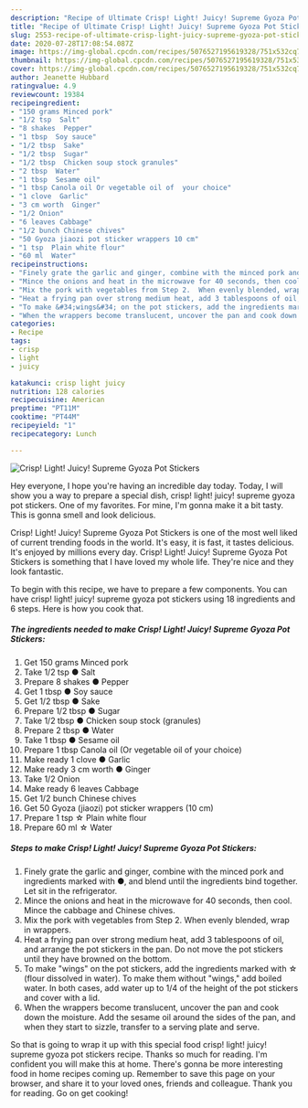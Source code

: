 ```yaml
---
description: "Recipe of Ultimate Crisp! Light! Juicy! Supreme Gyoza Pot Stickers"
title: "Recipe of Ultimate Crisp! Light! Juicy! Supreme Gyoza Pot Stickers"
slug: 2553-recipe-of-ultimate-crisp-light-juicy-supreme-gyoza-pot-stickers
date: 2020-07-28T17:08:54.087Z
image: https://img-global.cpcdn.com/recipes/5076527195619328/751x532cq70/crisp-light-juicy-supreme-gyoza-pot-stickers-recipe-main-photo.jpg
thumbnail: https://img-global.cpcdn.com/recipes/5076527195619328/751x532cq70/crisp-light-juicy-supreme-gyoza-pot-stickers-recipe-main-photo.jpg
cover: https://img-global.cpcdn.com/recipes/5076527195619328/751x532cq70/crisp-light-juicy-supreme-gyoza-pot-stickers-recipe-main-photo.jpg
author: Jeanette Hubbard
ratingvalue: 4.9
reviewcount: 19384
recipeingredient:
- "150 grams Minced pork"
- "1/2 tsp  Salt"
- "8 shakes  Pepper"
- "1 tbsp  Soy sauce"
- "1/2 tbsp  Sake"
- "1/2 tbsp  Sugar"
- "1/2 tbsp  Chicken soup stock granules"
- "2 tbsp  Water"
- "1 tbsp  Sesame oil"
- "1 tbsp Canola oil Or vegetable oil of  your choice"
- "1 clove  Garlic"
- "3 cm worth  Ginger"
- "1/2 Onion"
- "6 leaves Cabbage"
- "1/2 bunch Chinese chives"
- "50 Gyoza jiaozi pot sticker wrappers 10 cm"
- "1 tsp  Plain white flour"
- "60 ml  Water"
recipeinstructions:
- "Finely grate the garlic and ginger, combine with the minced pork and ingredients marked with ●, and blend until the ingredients bind together. Let sit in the refrigerator."
- "Mince the onions and heat in the microwave for 40 seconds, then cool. Mince the cabbage and Chinese chives."
- "Mix the pork with vegetables from Step 2.  When evenly blended, wrap in wrappers."
- "Heat a frying pan over strong medium heat, add 3 tablespoons of oil, and arrange the pot stickers in the pan.   Do not move the pot stickers until they have browned on the bottom."
- "To make &#34;wings&#34; on the pot stickers, add the ingredients marked with ☆ (flour dissolved in water). To make them without &#34;wings,&#34; add boiled water. In both cases, add water up to 1/4 of the height of the pot stickers and cover with a lid."
- "When the wrappers become translucent, uncover the pan and cook down the moisture.  Add the sesame oil around the sides of the pan, and when they start to sizzle, transfer to a serving plate and serve."
categories:
- Recipe
tags:
- crisp
- light
- juicy

katakunci: crisp light juicy 
nutrition: 128 calories
recipecuisine: American
preptime: "PT11M"
cooktime: "PT44M"
recipeyield: "1"
recipecategory: Lunch

---
```



![Crisp! Light! Juicy! Supreme Gyoza Pot Stickers](https://img-global.cpcdn.com/recipes/5076527195619328/751x532cq70/crisp-light-juicy-supreme-gyoza-pot-stickers-recipe-main-photo.jpg)

Hey everyone, I hope you're having an incredible day today. Today, I will show you a way to prepare a special dish, crisp! light! juicy! supreme gyoza pot stickers. One of my favorites. For mine, I'm gonna make it a bit tasty. This is gonna smell and look delicious.



Crisp! Light! Juicy! Supreme Gyoza Pot Stickers is one of the most well liked of current trending foods in the world. It's easy, it is fast, it tastes delicious. It's enjoyed by millions every day. Crisp! Light! Juicy! Supreme Gyoza Pot Stickers is something that I have loved my whole life. They're nice and they look fantastic.


To begin with this recipe, we have to prepare a few components. You can have crisp! light! juicy! supreme gyoza pot stickers using 18 ingredients and 6 steps. Here is how you cook that.

<!--inarticleads1-->

##### The ingredients needed to make Crisp! Light! Juicy! Supreme Gyoza Pot Stickers:

1. Get 150 grams Minced pork
1. Take 1/2 tsp ● Salt
1. Prepare 8 shakes ● Pepper
1. Get 1 tbsp ● Soy sauce
1. Get 1/2 tbsp ● Sake
1. Prepare 1/2 tbsp ● Sugar
1. Take 1/2 tbsp ● Chicken soup stock (granules)
1. Prepare 2 tbsp ● Water
1. Take 1 tbsp ● Sesame oil
1. Prepare 1 tbsp Canola oil (Or vegetable oil of  your choice)
1. Make ready 1 clove ● Garlic
1. Make ready 3 cm worth ● Ginger
1. Take 1/2 Onion
1. Make ready 6 leaves Cabbage
1. Get 1/2 bunch Chinese chives
1. Get 50 Gyoza (jiaozi) pot sticker wrappers (10 cm)
1. Prepare 1 tsp ☆ Plain white flour
1. Prepare 60 ml ☆ Water




<!--inarticleads2-->

##### Steps to make Crisp! Light! Juicy! Supreme Gyoza Pot Stickers:

1. Finely grate the garlic and ginger, combine with the minced pork and ingredients marked with ●, and blend until the ingredients bind together. Let sit in the refrigerator.
1. Mince the onions and heat in the microwave for 40 seconds, then cool. Mince the cabbage and Chinese chives.
1. Mix the pork with vegetables from Step 2.  When evenly blended, wrap in wrappers.
1. Heat a frying pan over strong medium heat, add 3 tablespoons of oil, and arrange the pot stickers in the pan.   Do not move the pot stickers until they have browned on the bottom.
1. To make &#34;wings&#34; on the pot stickers, add the ingredients marked with ☆ (flour dissolved in water). To make them without &#34;wings,&#34; add boiled water. In both cases, add water up to 1/4 of the height of the pot stickers and cover with a lid.
1. When the wrappers become translucent, uncover the pan and cook down the moisture.  Add the sesame oil around the sides of the pan, and when they start to sizzle, transfer to a serving plate and serve.




So that is going to wrap it up with this special food crisp! light! juicy! supreme gyoza pot stickers recipe. Thanks so much for reading. I'm confident you will make this at home. There's gonna be more interesting food in home recipes coming up. Remember to save this page on your browser, and share it to your loved ones, friends and colleague. Thank you for reading. Go on get cooking!
